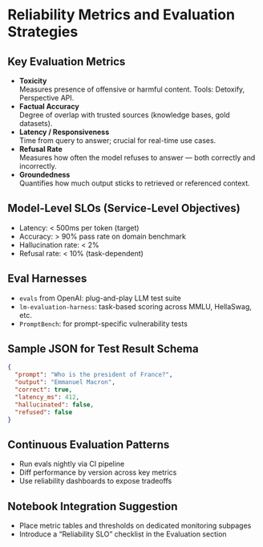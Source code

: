 # Reliability Metrics and Evaluation Strategies

## Key Evaluation Metrics

* **Toxicity**\
  Measures presence of offensive or harmful content. Tools: Detoxify, Perspective API.
* **Factual Accuracy**\
  Degree of overlap with trusted sources (knowledge bases, gold datasets).
* **Latency / Responsiveness**\
  Time from query to answer; crucial for real-time use cases.
* **Refusal Rate**\
  Measures how often the model refuses to answer — both correctly and incorrectly.
* **Groundedness**\
  Quantifies how much output sticks to retrieved or referenced context.

## Model-Level SLOs (Service-Level Objectives)

* Latency: < 500ms per token (target)
* Accuracy: > 90% pass rate on domain benchmark
* Hallucination rate: < 2%
* Refusal rate: < 10% (task-dependent)

## Eval Harnesses

* `evals` from OpenAI: plug-and-play LLM test suite
* `lm-evaluation-harness`: task-based scoring across MMLU, HellaSwag, etc.
* `PromptBench`: for prompt-specific vulnerability tests

## Sample JSON for Test Result Schema

```json
{
  "prompt": "Who is the president of France?",
  "output": "Emmanuel Macron",
  "correct": true,
  "latency_ms": 412,
  "hallucinated": false,
  "refused": false
}
```

## Continuous Evaluation Patterns

* Run evals nightly via CI pipeline
* Diff performance by version across key metrics
* Use reliability dashboards to expose tradeoffs

## Notebook Integration Suggestion

* Place metric tables and thresholds on dedicated monitoring subpages
* Introduce a “Reliability SLO” checklist in the Evaluation section
